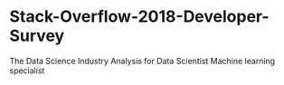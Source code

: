 # Stack-Overflow-2018-Developer-Survey
The Data Science Industry Analysis for Data Scientist Machine learning specialist
